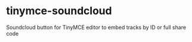 tinymce-soundcloud
==================

Soundcloud button for TinyMCE editor to embed tracks by ID or full share code